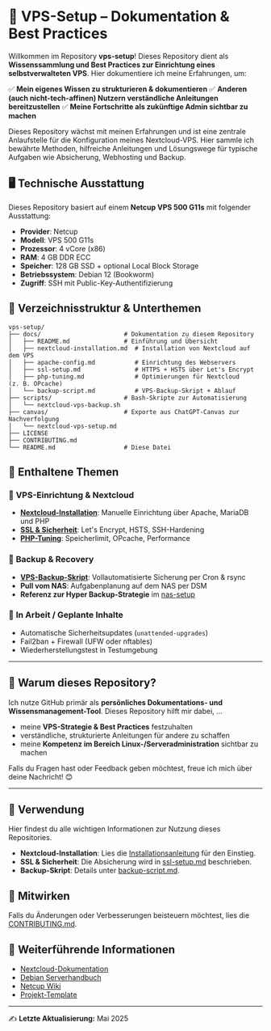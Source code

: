 # 📖 VPS-Setup – Dokumentation & Best Practices

Willkommen im Repository **vps-setup**! Dieses Repository dient als **Wissenssammlung und Best Practices zur Einrichtung eines selbstverwalteten VPS**. Hier dokumentiere ich meine Erfahrungen, um:

✅ **Mein eigenes Wissen zu strukturieren & dokumentieren**
✅ **Anderen (auch nicht-tech-affinen) Nutzern verständliche Anleitungen bereitzustellen**
✅ **Meine Fortschritte als zukünftige Admin sichtbar zu machen**

Dieses Repository wächst mit meinen Erfahrungen und ist eine zentrale Anlaufstelle für die Konfiguration meines Nextcloud-VPS. Hier sammle ich bewährte Methoden, hilfreiche Anleitungen und Lösungswege für typische Aufgaben wie Absicherung, Webhosting und Backup.

## 🖥 Technische Ausstattung

Dieses Repository basiert auf einem **Netcup VPS 500 G11s** mit folgender Ausstattung:

* **Provider**: Netcup
* **Modell**: VPS 500 G11s
* **Prozessor**: 4 vCore (x86)
* **RAM**: 4 GB DDR ECC
* **Speicher**: 128 GB SSD + optional Local Block Storage
* **Betriebssystem**: Debian 12 (Bookworm)
* **Zugriff**: SSH mit Public-Key-Authentifizierung

## 📂 Verzeichnisstruktur & Unterthemen

```
vps-setup/
├── docs/                       # Dokumentation zu diesem Repository
│   ├── README.md               # Einführung und Übersicht
│   ├── nextcloud-installation.md  # Installation von Nextcloud auf dem VPS
│   ├── apache-config.md           # Einrichtung des Webservers
│   ├── ssl-setup.md               # HTTPS + HSTS über Let's Encrypt
│   ├── php-tuning.md              # Optimierungen für Nextcloud (z. B. OPcache)
│   └── backup-script.md           # VPS-Backup-Skript + Ablauf
├── scripts/                    # Bash-Skripte zur Automatisierung
│   └── nextcloud-vps-backup.sh
├── canvas/                     # Exporte aus ChatGPT-Canvas zur Nachverfolgung
│   └── nextcloud-vps-setup.md
├── LICENSE
├── CONTRIBUTING.md
└── README.md                   # Diese Datei
```

## 📌 Enthaltene Themen

### 🔹 **VPS-Einrichtung & Nextcloud**

* **[Nextcloud-Installation](docs/nextcloud-installation.md)**: Manuelle Einrichtung über Apache, MariaDB und PHP
* **[SSL & Sicherheit](docs/ssl-setup.md)**: Let's Encrypt, HSTS, SSH-Hardening
* **[PHP-Tuning](docs/php-tuning.md)**: Speicherlimit, OPcache, Performance

### 🔹 **Backup & Recovery**

* **[VPS-Backup-Skript](docs/backup-script.md)**: Vollautomatisierte Sicherung per Cron & rsync
* **Pull vom NAS**: Aufgabenplanung auf dem NAS per DSM
* **Referenz zur Hyper Backup-Strategie** im [nas-setup](https://github.com/Steviexo/nas-setup)

### 🚧 **In Arbeit / Geplante Inhalte**

* Automatische Sicherheitsupdates (`unattended-upgrades`)
* Fail2ban + Firewall (UFW oder nftables)
* Wiederherstellungstest in Testumgebung

---

## 📝 Warum dieses Repository?

Ich nutze GitHub primär als **persönliches Dokumentations- und Wissensmanagement-Tool**. Dieses Repository hilft mir dabei, …

* meine **VPS-Strategie & Best Practices** festzuhalten
* verständliche, strukturierte Anleitungen für andere zu schaffen
* meine **Kompetenz im Bereich Linux-/Serveradministration** sichtbar zu machen

Falls du Fragen hast oder Feedback geben möchtest, freue ich mich über deine Nachricht! 😊

---

## 🚀 Verwendung

Hier findest du alle wichtigen Informationen zur Nutzung dieses Repositories.

* **Nextcloud-Installation**: Lies die [Installationsanleitung](docs/nextcloud-installation.md) für den Einstieg.
* **SSL & Sicherheit**: Die Absicherung wird in [ssl-setup.md](docs/ssl-setup.md) beschrieben.
* **Backup-Skript**: Details unter [backup-script.md](docs/backup-script.md).

## 🤝 Mitwirken

Falls du Änderungen oder Verbesserungen beisteuern möchtest, lies die [CONTRIBUTING.md](CONTRIBUTING.md).

## 🔗 Weiterführende Informationen

* [Nextcloud-Dokumentation](https://docs.nextcloud.com/)
* [Debian Serverhandbuch](https://wiki.debian.org/)
* [Netcup Wiki](https://www.netcup-wiki.de/wiki/)
* [Projekt-Template](https://github.com/steviexo/project-template)

---

✍ **Letzte Aktualisierung:** Mai 2025
